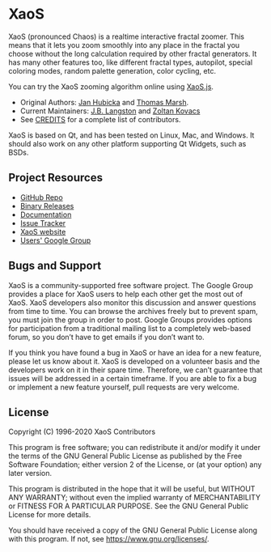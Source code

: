 XaoS
====

XaoS (pronounced Chaos) is a realtime interactive fractal zoomer. This 
means that it lets you zoom smoothly into any place in the fractal you
choose without the long calculation required by other fractal generators.
It has many other features too, like different fractal types, autopilot,
special coloring modes, random palette generation, color cycling, etc.

You can try the XaoS zooming algorithm online using [XaoS.js](http://xaos-project.github.io/XaoSjs/).

- Original Authors: [Jan Hubicka](http://www.ucw.cz/~hubicka/) and [Thomas Marsh](https://www.linkedin.com/in/thomasmarsh).
- Current Maintainers: [J.B. Langston](https://www.linkedin.com/in/jblangston/) and [Zoltan Kovacs](https://sites.google.com/site/kovzol/)
- See [CREDITS](CREDITS.md) for a complete list of contributors.

XaoS is based on Qt, and has been tested on Linux, Mac, and Windows.  It 
should also work on any other platform supporting Qt Widgets, such as BSDs.

Project Resources
-----------------

- [GitHub Repo](https://github.com/xaos-project/XaoS)
- [Binary Releases](https://github.com/xaos-project/XaoS/releases)
- [Documentation](https://github.com/xaos-project/XaoS/wiki)
- [Issue Tracker](https://github.com/xaos-project/XaoS/issues)
- [XaoS website](http://xaos.sourceforge.net/)
- [Users' Google Group](http://groups.google.com/group/xaos-users)

Bugs and Support
----------------

XaoS is a community-supported free software project. The Google Group provides
a place for XaoS users to help each other get the most out of XaoS. XaoS 
developers also monitor this discussion and answer questions from time to time.
You can browse the archives freely but to prevent spam, you must join the group 
in order to post. Google Groups provides options for participation from a 
traditional mailing list to a completely web-based forum, so you don’t have to 
get emails if you don’t want to.

If you think you have found a bug in XaoS or have an idea for a new feature, 
please let us know about it.  XaoS is developed on a volunteer basis and the
developers work on it in their spare time.  Therefore, we can’t guarantee that
issues will be addressed in a certain timeframe. If you are able to fix a bug
or implement a new feature yourself, pull requests are very welcome.

License
-------

Copyright (C) 1996-2020 XaoS Contributors

This program is free software; you can redistribute it and/or modify
it under the terms of the GNU General Public License as published by
the Free Software Foundation; either version 2 of the License, or
(at your option) any later version.

This program is distributed in the hope that it will be useful,
but WITHOUT ANY WARRANTY; without even the implied warranty of
MERCHANTABILITY or FITNESS FOR A PARTICULAR PURPOSE.  See the
GNU General Public License for more details.

You should have received a copy of the GNU General Public License
along with this program.  If not, see <https://www.gnu.org/licenses/>.
